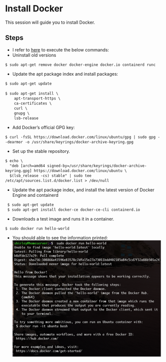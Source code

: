 # Install Docker
This session will guide you to install Docker.
## Steps
- I refer to [here](https://docs.docker.com/install/linux/docker-ce/ubuntu/) to execute the below commands:
- Uninstall old versions
```
$ sudo apt-get remove docker docker-engine docker.io containerd runc
```
- Update the apt package index and install packages:
```
$ sudo apt-get update

$ sudo apt-get install \
    apt-transport-https \
    ca-certificates \
    curl \
    gnupg \
    lsb-release
```
- Add Docker’s official GPG key:
```
$ curl -fsSL https://download.docker.com/linux/ubuntu/gpg | sudo gpg --dearmor -o /usr/share/keyrings/docker-archive-keyring.gpg
```
- Set up the stable repository.
```
$ echo \
  "deb [arch=amd64 signed-by=/usr/share/keyrings/docker-archive-keyring.gpg] https://download.docker.com/linux/ubuntu \
  $(lsb_release -cs) stable" | sudo tee /etc/apt/sources.list.d/docker.list > /dev/null
```
- Update the apt package index, and install the latest version of Docker Engine and containerd
```
 $ sudo apt-get update
 $ sudo apt-get install docker-ce docker-ce-cli containerd.io
```
- Downloads a test image and runs it in a container.
```
$ sudo docker run hello-world
```
- You should able to see the information printed:
![docker](../images/docker.png)

